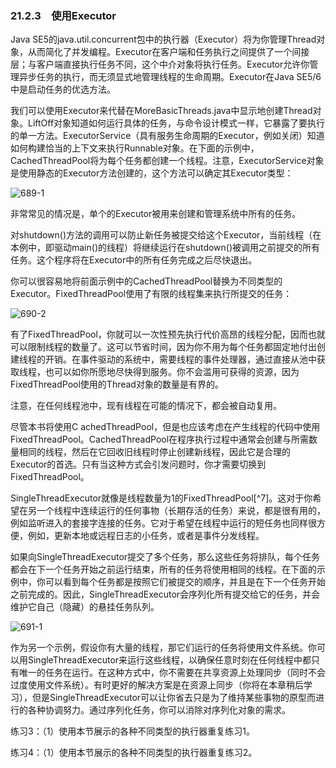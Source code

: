 ### 21.2.3　使用Executor

Java SE5的java.util.concurrent包中的执行器（Executor）将为你管理Thread对象，从而简化了并发编程。Executor在客户端和任务执行之间提供了一个间接层；与客户端直接执行任务不同，这个中介对象将执行任务。Executor允许你管理异步任务的执行，而无须显式地管理线程的生命周期。Executor在Java SE5/6中是启动任务的优选方法。

我们可以使用Executor来代替在MoreBasicThreads.java中显示地创建Thread对象。LiftOff对象知道如何运行具体的任务，与命令设计模式一样，它暴露了要执行的单一方法。ExecutorService（具有服务生命周期的Executor，例如关闭）知道如何构建恰当的上下文来执行Runnable对象。在下面的示例中，CachedThreadPool将为每个任务都创建一个线程。注意，ExecutorService对象是使用静态的Executor方法创建的，这个方法可以确定其Executor类型：

![689-1](../Images/image03662.jpeg)

非常常见的情况是，单个的Executor被用来创建和管理系统中所有的任务。

对shutdown()方法的调用可以防止新任务被提交给这个Executor，当前线程（在本例中，即驱动main()的线程）将继续运行在shutdown()被调用之前提交的所有任务。这个程序将在Executor中的所有任务完成之后尽快退出。

你可以很容易地将前面示例中的CachedThreadPool替换为不同类型的Executor。FixedThreadPool使用了有限的线程集来执行所提交的任务：

![690-2](../Images/image03663.jpeg)

有了FixedThreadPool，你就可以一次性预先执行代价高昂的线程分配，因而也就可以限制线程的数量了。这可以节省时间，因为你不用为每个任务都固定地付出创建线程的开销。在事件驱动的系统中，需要线程的事件处理器，通过直接从池中获取线程，也可以如你所愿地尽快得到服务。你不会滥用可获得的资源，因为FixedThreadPool使用的Thread对象的数量是有界的。

注意，在任何线程池中，现有线程在可能的情况下，都会被自动复用。

尽管本书将使用C achedThreadPool，但是也应该考虑在产生线程的代码中使用FixedThreadPool。CachedThreadPool在程序执行过程中通常会创建与所需数量相同的线程，然后在它回收旧线程时停止创建新线程，因此它是合理的Executor的首选。只有当这种方式会引发问题时，你才需要切换到FixedThreadPool。

SingleThreadExecutor就像是线程数量为1的FixedThreadPool[^7]。这对于你希望在另一个线程中连续运行的任何事物（长期存活的任务）来说，都是很有用的，例如监听进入的套接字连接的任务。它对于希望在线程中运行的短任务也同样很方便，例如，更新本地或远程日志的小任务，或者是事件分发线程。

如果向SingleThreadExecutor提交了多个任务，那么这些任务将排队，每个任务都会在下一个任务开始之前运行结束，所有的任务将使用相同的线程。在下面的示例中，你可以看到每个任务都是按照它们被提交的顺序，并且是在下一个任务开始之前完成的。因此，SingleThreadExecutor会序列化所有提交给它的任务，并会维护它自己（隐藏）的悬挂任务队列。

![691-1](../Images/image03664.jpeg)

作为另一个示例，假设你有大量的线程，那它们运行的任务将使用文件系统。你可以用SingleThreadExecutor来运行这些线程，以确保任意时刻在任何线程中都只有唯一的任务在运行。在这种方式中，你不需要在共享资源上处理同步（同时不会过度使用文件系统）。有时更好的解决方案是在资源上同步（你将在本章稍后学习），但是SingleThreadExecutor可以让你省去只是为了维持某些事物的原型而进行的各种协调努力。通过序列化任务，你可以消除对序列化对象的需求。

练习3：（1）使用本节展示的各种不同类型的执行器重复练习1。

练习4：（1）使用本节展示的各种不同类型的执行器重复练习2。